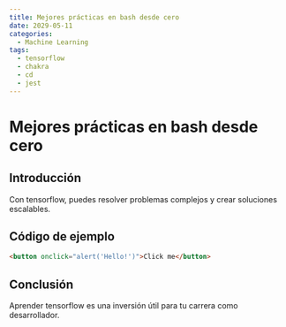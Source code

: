 ```yaml
---
title: Mejores prácticas en bash desde cero
date: 2029-05-11
categories:
  - Machine Learning
tags:
  - tensorflow
  - chakra
  - cd
  - jest
---
```


# Mejores prácticas en bash desde cero

## Introducción

Con tensorflow, puedes resolver problemas complejos y crear soluciones escalables.

## Código de ejemplo

```html
<button onclick="alert('Hello!')">Click me</button>
```

## Conclusión

Aprender tensorflow es una inversión útil para tu carrera como desarrollador.